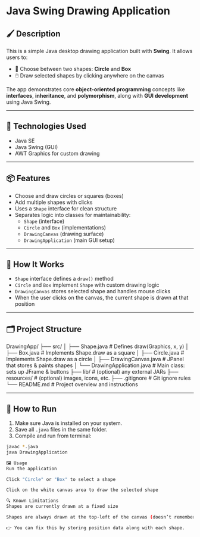 # Java Swing Drawing Application

## 🖌️ Description

This is a simple Java desktop drawing application built with **Swing**. It allows users to:

- 🎯 Choose between two shapes: **Circle** and **Box**
- 🖱️ Draw selected shapes by clicking anywhere on the canvas

The app demonstrates core **object-oriented programming** concepts like **interfaces**, **inheritance**, and **polymorphism**, along with **GUI development** using Java Swing.

---

## 🔧 Technologies Used

- Java SE
- Java Swing (GUI)
- AWT Graphics for custom drawing

---

## 📦 Features

- Choose and draw circles or squares (boxes)
- Add multiple shapes with clicks
- Uses a `Shape` interface for clean structure
- Separates logic into classes for maintainability:
  - `Shape` (interface)
  - `Circle` and `Box` (implementations)
  - `DrawingCanvas` (drawing surface)
  - `DrawingApplication` (main GUI setup)

---

## 🧠 How It Works

- `Shape` interface defines a `draw()` method
- `Circle` and `Box` implement `Shape` with custom drawing logic
- `DrawingCanvas` stores selected shape and handles mouse clicks
- When the user clicks on the canvas, the current shape is drawn at that position

---

## 🗂️ Project Structure

DrawingApp/
├── src/
│   ├── Shape.java              # Defines draw(Graphics, x, y)
│   ├── Box.java                # Implements Shape.draw as a square
│   ├── Circle.java             # Implements Shape.draw as a circle
│   ├── DrawingCanvas.java      # JPanel that stores & paints shapes
│   └── DrawingApplication.java # Main class: sets up JFrame & buttons
├── lib/                        # (optional) any external JARs
├── resources/                  # (optional) images, icons, etc.
├── .gitignore                  # Git ignore rules
└── README.md                   # Project overview and instructions

---

## 🚀 How to Run

1. Make sure Java is installed on your system.
2. Save all `.java` files in the same folder.
3. Compile and run from terminal:

```bash
javac *.java
java DrawingApplication

🖼️ Usage
Run the application

Click "Circle" or "Box" to select a shape

Click on the white canvas area to draw the selected shape

🔍 Known Limitations
Shapes are currently drawn at a fixed size

Shapes are always drawn at the top-left of the canvas (doesn’t remember individual positions properly in paintComponent)

👉 You can fix this by storing position data along with each shape.
